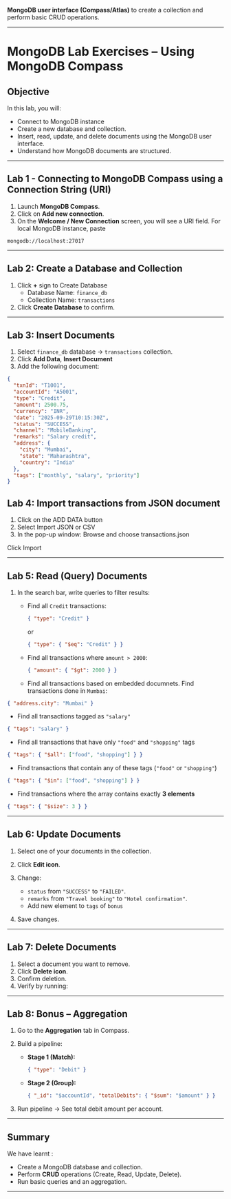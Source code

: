 **MongoDB user interface (Compass/Atlas)** to create a collection and perform basic CRUD operations.

---

# MongoDB Lab Exercises – Using MongoDB Compass

## Objective

In this lab, you will:

- Connect to MongoDB instance
- Create a new database and collection.
- Insert, read, update, and delete documents using the MongoDB user interface.
- Understand how MongoDB documents are structured.

---

## Lab 1 - Connecting to MongoDB Compass using a Connection String (URI)

1. Launch **MongoDB Compass**.
2. Click on **Add new connection**.
3. On the **Welcome / New Connection** screen, you will see a URI field. For local MongoDB instance, paste

```text
mongodb://localhost:27017
```

---

## Lab 2: Create a Database and Collection

1. Click **+** sign to Create Database
   - Database Name: `finance_db`
   - Collection Name: `transactions`
2. Click **Create Database** to confirm.

---

## Lab 3: Insert Documents

1. Select `finance_db` database → `transactions` collection.
2. Click **Add Data**, **Insert Document**
3. Add the following document:

```json
{
  "txnId": "T1001",
  "accountId": "A5001",
  "type": "Credit",
  "amount": 2500.75,
  "currency": "INR",
  "date": "2025-09-29T10:15:30Z",
  "status": "SUCCESS",
  "channel": "MobileBanking",
  "remarks": "Salary credit",
  "address": {
    "city": "Mumbai",
    "state": "Maharashtra",
    "country": "India"
  },
  "tags": ["monthly", "salary", "priority"]
}
```

## Lab 4: Import transactions from JSON document

1. Click on the ADD DATA button
2. Select Import JSON or CSV
3. In the pop-up window: Browse and choose transactions.json

Click Import

---

## Lab 5: Read (Query) Documents

1. In the search bar, write queries to filter results:

   - Find all `Credit` transactions:

     ```json
     { "type": "Credit" }
     ```

     or

     ```json
     { "type": { "$eq": "Credit" } }
     ```

   - Find all transactions where `amount > 2000`:

     ```json
     { "amount": { "$gt": 2000 } }
     ```

   - Find all transactions based on embedded documnets. Find transactions done in `Mumbai`:

```json
{ "address.city": "Mumbai" }
```

- Find all transactions tagged as `"salary"`

```json
{ "tags": "salary" }
```

- Find all transactions that have only `"food"` and `"shopping"` tags

```json
{ "tags": { "$all": ["food", "shopping"] } }
```

- Find transactions that contain any of these tags (`"food"` or `"shopping"`)

```json
{ "tags": { "$in": ["food", "shopping"] } }
```

- Find transactions where the array contains exactly **3 elements**

```json
{ "tags": { "$size": 3 } }
```

---

## Lab 6: Update Documents

1. Select one of your documents in the collection.
2. Click **Edit icon**.
3. Change:

   - `status` from `"SUCCESS"` to `"FAILED"`.
   - `remarks` from `"Travel booking"` to `"Hotel confirmation"`.
   - Add new element to `tags` of `bonus`

4. Save changes.

---

## Lab 7: Delete Documents

1. Select a document you want to remove.
2. Click **Delete icon**.
3. Confirm deletion.
4. Verify by running:

---

## Lab 8: Bonus – Aggregation

1. Go to the **Aggregation** tab in Compass.
2. Build a pipeline:

   - **Stage 1 (Match):**

     ```json
     { "type": "Debit" }
     ```

   - **Stage 2 (Group):**

     ```json
     { "_id": "$accountId", "totalDebits": { "$sum": "$amount" } }
     ```

3. Run pipeline → See total debit amount per account.

---

## Summary

We have learnt :

- Create a MongoDB database and collection.
- Perform **CRUD** operations (Create, Read, Update, Delete).
- Run basic queries and an aggregation.

---
